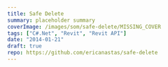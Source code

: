 ```yaml
---
title: Safe Delete
summary: placeholder summary
coverImage: /images/som/safe-delete/MISSING_COVER
tags: ["C#.Net", "Revit", "Revit API"]
date: "2014-01-21"
draft: true
repo: https://github.com/ericanastas/safe-delete
---
```

